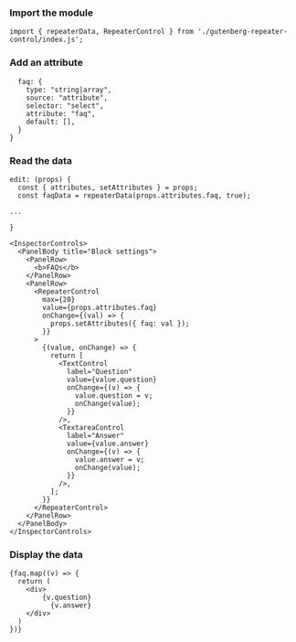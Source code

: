 ### Import the module

```import { repeaterData, RepeaterControl } from './gutenberg-repeater-control/index.js';```

### Add an attribute

```attributes: {
  faq: {
    type: "string|array",
    source: "attribute",
    selector: "select",
    attribute: "faq",
    default: [],
  }
}
```

### Read the data

```
edit: (props) {
  const { attributes, setAttributes } = props;
  const faqData = repeaterData(props.attributes.faq, true);

...

}
```

```
<InspectorControls>
  <PanelBody title="Block settings">
    <PanelRow>
      <b>FAQs</b>
    </PanelRow>
    <PanelRow>
      <RepeaterControl
        max={20}
        value={props.attributes.faq}
        onChange={(val) => {
          props.setAttributes({ faq: val });
        }}
      >
        {(value, onChange) => {
          return [
            <TextControl
              label="Question"
              value={value.question}
              onChange={(v) => {
                value.question = v;
                onChange(value);
              }}
            />,
            <TextareaControl
              label="Answer"
              value={value.answer}
              onChange={(v) => {
                value.answer = v;
                onChange(value);
              }}
            />,
          ];
        }}
      </RepeaterControl>
    </PanelRow>
  </PanelBody>
</InspectorControls>

```

### Display the data
    
```    
{faq.map((v) => {
  return (
    <div>
        {v.question}
          {v.answer}
    </div>
  )
})}
```
